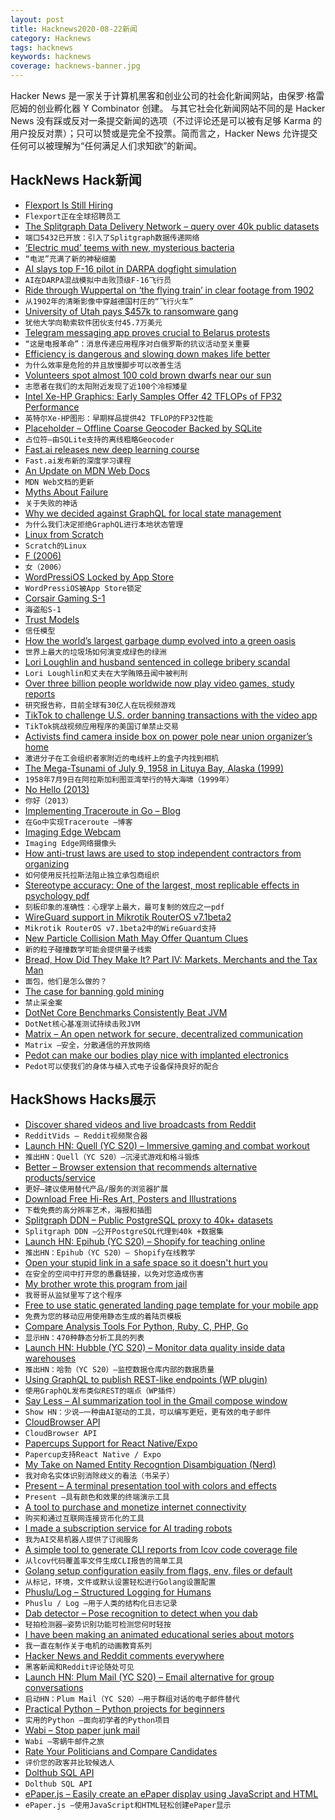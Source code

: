 ```yaml
---
layout: post
title: Hacknews2020-08-22新闻
category: Hacknews
tags: hacknews
keywords: hacknews
coverage: hacknews-banner.jpg
---
```


Hacker News 是一家关于计算机黑客和创业公司的社会化新闻网站，由保罗·格雷厄姆的创业孵化器 Y Combinator 创建。
与其它社会化新闻网站不同的是 Hacker News 没有踩或反对一条提交新闻的选项（不过评论还是可以被有足够 Karma 的用户投反对票）；只可以赞或是完全不投票。简而言之，Hacker News 允许提交任何可以被理解为“任何满足人们求知欲”的新闻。

## HackNews Hack新闻


- [Flexport Is Still Hiring](https://www.flexport.com/careers)
- `Flexport正在全球招聘员工`
- [The Splitgraph Data Delivery Network – query over 40k public datasets](https://www.splitgraph.com/blog/data-delivery-network-launch)
- `端口5432已开放：引入了Splitgraph数据传递网络`
- [‘Electric mud’ teems with new, mysterious bacteria](https://www.sciencemag.org/news/2020/08/electric-mud-teems-new-mysterious-bacteria)
- `“电泥”充满了新的神秘细菌`
- [AI slays top F-16 pilot in DARPA dogfight simulation](https://breakingdefense.com/2020/08/ai-slays-top-f-16-pilot-in-darpa-dogfight-simulation/)
- `AI在DARPA混战模拟中击败顶级F-16飞行员`
- [Ride through Wuppertal on ‘the flying train’ in clear footage from 1902](https://www.thisiscolossal.com/2020/08/the-flying-train-moma/)
- `从1902年的清晰影像中穿越德国村庄的“飞行火车”`
- [University of Utah pays $457k to ransomware gang](https://www.zdnet.com/article/university-of-utah-pays-457000-to-ransomware-gang/)
- `犹他大学向勒索软件团伙支付45.7万美元`
- [Telegram messaging app proves crucial to Belarus protests](https://www.latimes.com/world-nation/story/2020-08-21/telegram-messaging-app-crucial-belarus-protests)
- `“这是电报革命”：消息传递应用程序对白俄罗斯的抗议活动至关重要`
- [Efficiency is dangerous and slowing down makes life better](https://psyche.co/ideas/why-efficiency-is-dangerous-and-slowing-down-makes-life-better)
- `为什么效率是危险的并且放慢脚步可以改善生活`
- [Volunteers spot almost 100 cold brown dwarfs near our sun](https://www.space.com/citizen-scientists-discover-95-brown-dwarfs.html)
- `志愿者在我们的太阳附近发现了近100个冷棕矮星`
- [Intel Xe-HP Graphics: Early Samples Offer 42 TFLOPs of FP32 Performance](https://www.anandtech.com/show/16018/intel-xe-hp-graphics-early-samples-offer-42-tflops-of-fp32-performance)
- `英特尔Xe-HP图形：早期样品提供42 TFLOP的FP32性能`
- [Placeholder – Offline Coarse Geocoder Backed by SQLite](https://github.com/pelias/placeholder)
- `占位符–由SQLite支持的离线粗略Geocoder`
- [Fast.ai releases new deep learning course](https://www.fast.ai/2020/08/21/fastai2-launch/)
- `Fast.ai发布新的深度学习课程`
- [An Update on MDN Web Docs](https://hacks.mozilla.org/2020/08/an-update-on-mdn-web-docs/)
- `MDN Web文档的更新`
- [Myths About Failure](https://greylock.com/reid-hoffman-myths-about-failure/)
- `关于失败的神话`
- [Why we decided against GraphQL for local state management](https://tech.okcupid.com/why-we-decided-against-graphql-for-local-state-management/)
- `为什么我们决定拒绝GraphQL进行本地状态管理`
- [Linux from Scratch](http://www.linuxfromscratch.org/lfs/)
- `Scratch的Linux`
- [F (2006)](http://www.nsl.com/k/f/f.htm)
- `女（2006）`
- [WordPressiOS Locked by App Store](https://twitter.com/photomatt/status/1296879217297113088)
- `WordPressiOS被App Store锁定`
- [Corsair Gaming S-1](https://www.sec.gov/Archives/edgar/data/1743759/000119312520227100/d507744ds1.htm)
- `海盗船S-1`
- [Trust Models](https://vitalik.ca/general/2020/08/20/trust.html)
- `信任模型`
- [How the world’s largest garbage dump evolved into a green oasis](https://www.nytimes.com/2020/08/14/nyregion/freshkills-garbage-dump-nyc.html)
- `世界上最大的垃圾场如何演变成绿色的绿洲`
- [Lori Loughlin and husband sentenced in college bribery scandal](https://www.axios.com/lori-loughlin-husband-sentenced-college-bribery-scandal-17611534-00ff-4d25-9d88-de62725dec71.html)
- `Lori Loughlin和丈夫在大学贿赂丑闻中被判刑`
- [Over three billion people worldwide now play video games, study reports](https://nintendosmash.com/over-three-billion-people-worldwide-now-play-video-games-study-reports/)
- `研究报告称，目前全球有30亿人在玩视频游戏`
- [TikTok to challenge U.S. order banning transactions with the video app](https://www.reuters.com/article/us-usa-tiktok-trump-exclusive/exclusive-tiktok-to-challenge-u-s-order-banning-transactions-with-the-video-app-idUSKBN25H2QG)
- `TikTok挑战视频应用程序的美国订单禁止交易`
- [Activists find camera inside box on power pole near union organizer’s home](https://www.fox13memphis.com/news/local/activists-find-camera-inside-mysterious-box-power-pole-near-union-organizers-home/5WCLOAMMBRGYBEJDGH6C74ITBU/)
- `激进分子在工会组织者家附近的电线杆上的盒子内找到相机`
- [The Mega-Tsunami of July 9, 1958 in Lituya Bay, Alaska (1999)](http://www.drgeorgepc.com/Tsunami1958LituyaB.html)
- `1958年7月9日在阿拉斯加利图亚湾举行的特大海啸（1999年）`
- [No Hello (2013)](https://www.nohello.com/)
- `你好（2013）`
- [Implementing Traceroute in Go – Blog](https://blog.kalbhor.xyz/post/implementing-traceroute-in-go/)
- `在Go中实现Traceroute –博客`
- [Imaging Edge Webcam](https://support.d-imaging.sony.co.jp/app/webcam/en/)
- `Imaging Edge网络摄像头`
- [How anti-trust laws are used to stop independent contractors from organizing](https://docs.house.gov/meetings/JU/JU05/20191029/110152/HHRG-116-JU05-Wstate-PaulS-20191029-SD002.pdf)
- `如何使用反托拉斯法阻止独立承包商组织`
- [Stereotype accuracy: One of the largest, most replicable effects in psychology pdf](https://www.gwern.net/docs/psychology/2016-jussim.pdf)
- `刻板印象的准确性：心理学上最大，最可复制的效应之一pdf`
- [WireGuard support in Mikrotik RouterOS v7.1beta2](https://forum.mikrotik.com/viewtopic.php?f=1&t=165248)
- `Mikrotik RouterOS v7.1beta2中的WireGuard支持`
- [New Particle Collision Math May Offer Quantum Clues](https://www.quantamagazine.org/new-particle-collision-math-may-offer-quantum-clues-20200820/)
- `新的粒子碰撞数学可能会提供量子线索`
- [Bread, How Did They Make It? Part IV: Markets, Merchants and the Tax Man](https://acoup.blog/2020/08/21/collections-bread-how-did-they-make-it-part-iv-markets-and-non-farmers/)
- `面包，他们是怎么做的？`
- [The case for banning gold mining](https://jpkoning.blogspot.com/2020/08/the-case-for-banning-gold-mining.html)
- `禁止采金案`
- [DotNet Core Benchmarks Consistently Beat JVM](https://benchmarksgame-team.pages.debian.net/benchmarksgame/fastest/csharp.html)
- `DotNet核心基准测试持续击败JVM`
- [Matrix – An open network for secure, decentralized communication](https://matrix.org/)
- `Matrix –安全，分散通信的开放网络`
- [Pedot can make our bodies play nice with implanted electronics](https://www.freethink.com/articles/cyborgs)
- `Pedot可以使我们的身体与植入式电子设备保持良好的配合`


## HackShows Hacks展示

- [ Discover shared videos and live broadcasts from Reddit](https://redditvids.com/)
- `RedditVids – Reddit视频聚合器`
- [Launch HN: Quell (YC S20) – Immersive gaming and combat workout](item?id=24210098)
- `推出HN：Quell（YC S20）–沉浸式游戏和格斗锻炼`
- [ Better – Browser extension that recommends alternative products/service](https://github.com/nileshtrivedi/better)
- `更好–建议使用替代产品/服务的浏览器扩展`
- [ Download Free Hi-Res Art, Posters and Illustrations](https://www.artvee.com)
- `下载免费的高分辨率艺术，海报和插图`
- [ Splitgraph DDN – Public PostgreSQL proxy to 40k+ datasets](https://www.splitgraph.com#)
- `Splitgraph DDN –公开PostgreSQL代理到40k +数据集`
- [Launch HN: Epihub (YC S20) – Shopify for teaching online](item?id=24215376)
- `推出HN：Epihub（YC S20）– Shopify在线教学`
- [ Open your stupid link in a safe space so it doesn't hurt you](https://ISOlation.SITE/?hnxxxxxxx)
- `在安全的空间中打开您的愚蠢链接，以免对您造成伤害`
- [ My brother wrote this program from jail](item?id=24218964)
- `我哥哥从监狱里写了这个程序`
- [ Free to use static generated landing page template for your mobile app](https://github.com/sandoche/Mobile-app-landingpage-template)
- `免费为您的移动应用使用静态生成的着陆页模板`
- [ Compare Analysis Tools For Python, Ruby, C, PHP, Go](https://analysis-tools.dev)
- `显示HN：470种静态分析工具的列表`
- [Launch HN: Hubble (YC S20) – Monitor data quality inside data warehouses](item?id=24224355)
- `推出HN：哈勃（YC S20）–监控数据仓库内部的数据质量`
- [ Using GraphQL to publish REST-like endpoints (WP plugin)](https://github.com/GraphQLAPI/graphql-api-for-wp/blob/master/docs/en/modules/persisted-queries.md)
- `使用GraphQL发布类似REST的端点（WP插件）`
- [ Say Less – AI summarization tool in the Gmail compose window](https://sayless.email/)
- `Show HN：少说–一种由AI驱动的工具，可以编写更短，更有效的电子邮件`
- [ CloudBrowser API](https://github.com/dosyago/browsergap.js/blob/master/README.md)
- `CloudBrowser API`
- [ Papercups Support for React Native/Expo](https://github.com/papercups-io/chat-widget-native)
- `Papercup支持React Native / Expo`
- [ My Take on Named Entity Recogntion Disambiguation (Nerd)](http://142.93.230.57)
- `我对命名实体识别消除歧义的看法（书呆子）`
- [ Present – A terminal presentation tool with colors and effects](https://github.com/vinayak-mehta/present)
- `Present –具有颜色和效果的终端演示工具`
- [ A tool to purchase and monetize internet connectivity](https://www.trekknet.com/)
- `购买和通过互联网连接货币化的工具`
- [ I made a subscription service for AI trading robots](https://lp.tickeron.com/aibotstickeroncom)
- `我为AI交易机器人提供了订阅服务`
- [ A simple tool to generate CLI reports from lcov code coverage file](https://github.com/amalfra/lcov-cli-report-viewer)
- `从lcov代码覆盖率文件生成CLI报告的简单工具`
- [ Golang setup configuration easily from flags, env, files or default](https://github.com/BoRuDar/configuration)
- `从标记，环境，文件或默认设置轻松进行Golang设置配置`
- [ Phuslu/Log – Structured Logging for Humans](https://github.com/phuslu/log)
- `Phuslu / Log –用于人类的结构化日志记录`
- [ Dab detector – Pose recognition to detect when you dab](https://caballerocoll.com/experiments/dab-detector/)
- `轻拍检测器–姿势识别功能可检测您何时轻按`
- [ I have been making an animated educational series about motors](https://youtu.be/mbJOxqxLkLE)
- `我一直在制作关于电机的动画教育系列`
- [ Hacker News and Reddit comments everywhere](https://epiverse.co/)
- `黑客新闻和Reddit评论随处可见`
- [Launch HN: Plum Mail (YC S20) – Email alternative for group conversations](item?id=24237818)
- `启动HN：Plum Mail（YC S20）–用于群组对话的电子邮件替代`
- [ Practical Python – Python projects for beginners](https://www.codewithrepl.it/python-projects-for-beginners.html)
- `实用的Python –面向初学者的Python项目`
- [ Wabi – Stop paper junk mail](https://meetwabi.com)
- `Wabi –零蜗牛邮件之旅`
- [ Rate Your Politicians and Compare Candidates](https://www.politicianreport.org)
- `评价您的政客并比较候选人`
- [ Dolthub SQL API](https://www.dolthub.com/blog/2020-08-21-dolthub-repository-apis/)
- `Dolthub SQL API`
- [ ePaper.js – Easily create an ePaper display using JavaScript and HTML](https://github.com/samsonmking/epaper.js)
- `ePaper.js –使用JavaScript和HTML轻松创建ePaper显示`

